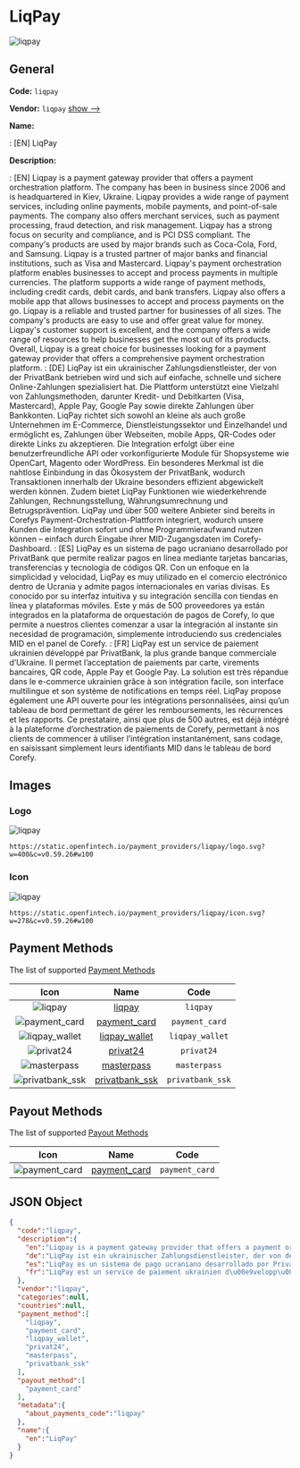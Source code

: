 
# LiqPay 
![liqpay](https://static.openfintech.io/payment_providers/liqpay/logo.svg?w=400&c=v0.59.26#w100)  

## General 
 
**Code:** `liqpay` 
 
**Vendor:** `liqpay` [show -->](/vendors/liqpay/) 
 
**Name:** 
 
:	[EN] LiqPay 
 
**Description:** 
 
: [EN] Liqpay is a payment gateway provider that offers a payment orchestration platform. The company has been in business since 2006 and is headquartered in Kiev, Ukraine. Liqpay provides a wide range of payment services, including online payments, mobile payments, and point-of-sale payments. The company also offers merchant services, such as payment processing, fraud detection, and risk management. Liqpay has a strong focus on security and compliance, and is PCI DSS compliant. The company's products are used by major brands such as Coca-Cola, Ford, and Samsung. Liqpay is a trusted partner of major banks and financial institutions, such as Visa and Mastercard. Liqpay's payment orchestration platform enables businesses to accept and process payments in multiple currencies. The platform supports a wide range of payment methods, including credit cards, debit cards, and bank transfers. Liqpay also offers a mobile app that allows businesses to accept and process payments on the go. Liqpay is a reliable and trusted partner for businesses of all sizes. The company's products are easy to use and offer great value for money. Liqpay's customer support is excellent, and the company offers a wide range of resources to help businesses get the most out of its products. Overall, Liqpay is a great choice for businesses looking for a payment gateway provider that offers a comprehensive payment orchestration platform. 
: [DE] LiqPay ist ein ukrainischer Zahlungsdienstleister, der von der PrivatBank betrieben wird und sich auf einfache, schnelle und sichere Online-Zahlungen spezialisiert hat. Die Plattform unterstützt eine Vielzahl von Zahlungsmethoden, darunter Kredit- und Debitkarten (Visa, Mastercard), Apple Pay, Google Pay sowie direkte Zahlungen über Bankkonten. LiqPay richtet sich sowohl an kleine als auch große Unternehmen im E-Commerce, Dienstleistungssektor und Einzelhandel und ermöglicht es, Zahlungen über Webseiten, mobile Apps, QR-Codes oder direkte Links zu akzeptieren. Die Integration erfolgt über eine benutzerfreundliche API oder vorkonfigurierte Module für Shopsysteme wie OpenCart, Magento oder WordPress. Ein besonderes Merkmal ist die nahtlose Einbindung in das Ökosystem der PrivatBank, wodurch Transaktionen innerhalb der Ukraine besonders effizient abgewickelt werden können. Zudem bietet LiqPay Funktionen wie wiederkehrende Zahlungen, Rechnungsstellung, Währungsumrechnung und Betrugsprävention. LiqPay und über 500 weitere Anbieter sind bereits in Corefys Payment-Orchestration-Plattform integriert, wodurch unsere Kunden die Integration sofort und ohne Programmieraufwand nutzen können – einfach durch Eingabe ihrer MID-Zugangsdaten im Corefy-Dashboard. 
: [ES] LiqPay es un sistema de pago ucraniano desarrollado por PrivatBank que permite realizar pagos en línea mediante tarjetas bancarias, transferencias y tecnología de códigos QR. Con un enfoque en la simplicidad y velocidad, LiqPay es muy utilizado en el comercio electrónico dentro de Ucrania y admite pagos internacionales en varias divisas. Es conocido por su interfaz intuitiva y su integración sencilla con tiendas en línea y plataformas móviles. Este y más de 500 proveedores ya están integrados en la plataforma de orquestación de pagos de Corefy, lo que permite a nuestros clientes comenzar a usar la integración al instante sin necesidad de programación, simplemente introduciendo sus credenciales MID en el panel de Corefy. 
: [FR] LiqPay est un service de paiement ukrainien développé par PrivatBank, la plus grande banque commerciale d’Ukraine. Il permet l’acceptation de paiements par carte, virements bancaires, QR code, Apple Pay et Google Pay. La solution est très répandue dans le e-commerce ukrainien grâce à son intégration facile, son interface multilingue et son système de notifications en temps réel. LiqPay propose également une API ouverte pour les intégrations personnalisées, ainsi qu’un tableau de bord permettant de gérer les remboursements, les récurrences et les rapports. Ce prestataire, ainsi que plus de 500 autres, est déjà intégré à la plateforme d’orchestration de paiements de Corefy, permettant à nos clients de commencer à utiliser l’intégration instantanément, sans codage, en saisissant simplement leurs identifiants MID dans le tableau de bord Corefy. 
 

## Images 

### Logo 
 
![liqpay](https://static.openfintech.io/payment_providers/liqpay/logo.svg?w=400&c=v0.59.26#w100)  

```
https://static.openfintech.io/payment_providers/liqpay/logo.svg?w=400&c=v0.59.26#w100
```  

### Icon 
 
![liqpay](https://static.openfintech.io/payment_providers/liqpay/icon.svg?w=278&c=v0.59.26#w100)  

```
https://static.openfintech.io/payment_providers/liqpay/icon.svg?w=278&c=v0.59.26#w100
```  

## Payment Methods 
 
The list of supported [Payment Methods](/payment-methods/) 

|Icon|Name|Code| 
|:---:|:---:|:---:| 
|![liqpay](https://static.openfintech.io/payment_methods/liqpay/icon.svg?w=278&c=v0.59.26#w100) |[liqpay](/payment-methods/liqpay/)|`liqpay`| 
|![payment_card](https://static.openfintech.io/payment_methods/payment_card/icon.svg?w=278&c=v0.59.26#w100) |[payment_card](/payment-methods/payment_card/)|`payment_card`| 
|![liqpay_wallet](https://static.openfintech.io/payment_methods/liqpay_wallet/icon.svg?w=278&c=v0.59.26#w100) |[liqpay_wallet](/payment-methods/liqpay_wallet/)|`liqpay_wallet`| 
|![privat24](https://static.openfintech.io/payment_methods/privat24/icon.svg?w=278&c=v0.59.26#w100) |[privat24](/payment-methods/privat24/)|`privat24`| 
|![masterpass](https://static.openfintech.io/payment_methods/masterpass/icon.png?w=278&c=v0.59.26#w100) |[masterpass](/payment-methods/masterpass/)|`masterpass`| 
|![privatbank_ssk](https://static.openfintech.io/payment_methods/privatbank_ssk/icon.png?w=278&c=v0.59.26#w100) |[privatbank_ssk](/payment-methods/privatbank_ssk/)|`privatbank_ssk`| 
 

## Payout Methods 
 
The list of supported [Payout Methods](/payout-methods/) 

|Icon|Name|Code| 
|:---:|:---:|:---:| 
|![payment_card](https://static.openfintech.io/payout_methods/payment_card/icon.svg?w=278&c=v0.59.26#w40) |[payment_card](payout-methodspayment_card/)|`payment_card`| 
 

## JSON Object 

```json
{
  "code":"liqpay",
  "description":{
    "en":"Liqpay is a payment gateway provider that offers a payment orchestration platform. The company has been in business since 2006 and is headquartered in Kiev, Ukraine. Liqpay provides a wide range of payment services, including online payments, mobile payments, and point-of-sale payments. The company also offers merchant services, such as payment processing, fraud detection, and risk management. Liqpay has a strong focus on security and compliance, and is PCI DSS compliant. The company's products are used by major brands such as Coca-Cola, Ford, and Samsung. Liqpay is a trusted partner of major banks and financial institutions, such as Visa and Mastercard. Liqpay's payment orchestration platform enables businesses to accept and process payments in multiple currencies. The platform supports a wide range of payment methods, including credit cards, debit cards, and bank transfers. Liqpay also offers a mobile app that allows businesses to accept and process payments on the go. Liqpay is a reliable and trusted partner for businesses of all sizes. The company's products are easy to use and offer great value for money. Liqpay's customer support is excellent, and the company offers a wide range of resources to help businesses get the most out of its products. Overall, Liqpay is a great choice for businesses looking for a payment gateway provider that offers a comprehensive payment orchestration platform.",
    "de":"LiqPay ist ein ukrainischer Zahlungsdienstleister, der von der PrivatBank betrieben wird und sich auf einfache, schnelle und sichere Online-Zahlungen spezialisiert hat. Die Plattform unterst\u00fctzt eine Vielzahl von Zahlungsmethoden, darunter Kredit- und Debitkarten (Visa, Mastercard), Apple Pay, Google Pay sowie direkte Zahlungen \u00fcber Bankkonten. LiqPay richtet sich sowohl an kleine als auch gro\u00dfe Unternehmen im E-Commerce, Dienstleistungssektor und Einzelhandel und erm\u00f6glicht es, Zahlungen \u00fcber Webseiten, mobile Apps, QR-Codes oder direkte Links zu akzeptieren. Die Integration erfolgt \u00fcber eine benutzerfreundliche API oder vorkonfigurierte Module f\u00fcr Shopsysteme wie OpenCart, Magento oder WordPress. Ein besonderes Merkmal ist die nahtlose Einbindung in das \u00d6kosystem der PrivatBank, wodurch Transaktionen innerhalb der Ukraine besonders effizient abgewickelt werden k\u00f6nnen. Zudem bietet LiqPay Funktionen wie wiederkehrende Zahlungen, Rechnungsstellung, W\u00e4hrungsumrechnung und Betrugspr\u00e4vention. LiqPay und \u00fcber 500 weitere Anbieter sind bereits in Corefys Payment-Orchestration-Plattform integriert, wodurch unsere Kunden die Integration sofort und ohne Programmieraufwand nutzen k\u00f6nnen \u2013 einfach durch Eingabe ihrer MID-Zugangsdaten im Corefy-Dashboard.",
    "es":"LiqPay es un sistema de pago ucraniano desarrollado por PrivatBank que permite realizar pagos en l\u00ednea mediante tarjetas bancarias, transferencias y tecnolog\u00eda de c\u00f3digos QR. Con un enfoque en la simplicidad y velocidad, LiqPay es muy utilizado en el comercio electr\u00f3nico dentro de Ucrania y admite pagos internacionales en varias divisas. Es conocido por su interfaz intuitiva y su integraci\u00f3n sencilla con tiendas en l\u00ednea y plataformas m\u00f3viles. Este y m\u00e1s de 500 proveedores ya est\u00e1n integrados en la plataforma de orquestaci\u00f3n de pagos de Corefy, lo que permite a nuestros clientes comenzar a usar la integraci\u00f3n al instante sin necesidad de programaci\u00f3n, simplemente introduciendo sus credenciales MID en el panel de Corefy.",
    "fr":"LiqPay est un service de paiement ukrainien d\u00e9velopp\u00e9 par PrivatBank, la plus grande banque commerciale d\u2019Ukraine. Il permet l\u2019acceptation de paiements par carte, virements bancaires, QR code, Apple Pay et Google Pay. La solution est tr\u00e8s r\u00e9pandue dans le e-commerce ukrainien gr\u00e2ce \u00e0 son int\u00e9gration facile, son interface multilingue et son syst\u00e8me de notifications en temps r\u00e9el. LiqPay propose \u00e9galement une API ouverte pour les int\u00e9grations personnalis\u00e9es, ainsi qu\u2019un tableau de bord permettant de g\u00e9rer les remboursements, les r\u00e9currences et les rapports. Ce prestataire, ainsi que plus de 500 autres, est d\u00e9j\u00e0 int\u00e9gr\u00e9 \u00e0 la plateforme d\u2019orchestration de paiements de Corefy, permettant \u00e0 nos clients de commencer \u00e0 utiliser l\u2019int\u00e9gration instantan\u00e9ment, sans codage, en saisissant simplement leurs identifiants MID dans le tableau de bord Corefy."
  },
  "vendor":"liqpay",
  "categories":null,
  "countries":null,
  "payment_method":[
    "liqpay",
    "payment_card",
    "liqpay_wallet",
    "privat24",
    "masterpass",
    "privatbank_ssk"
  ],
  "payout_method":[
    "payment_card"
  ],
  "metadata":{
    "about_payments_code":"liqpay"
  },
  "name":{
    "en":"LiqPay"
  }
}
```  
